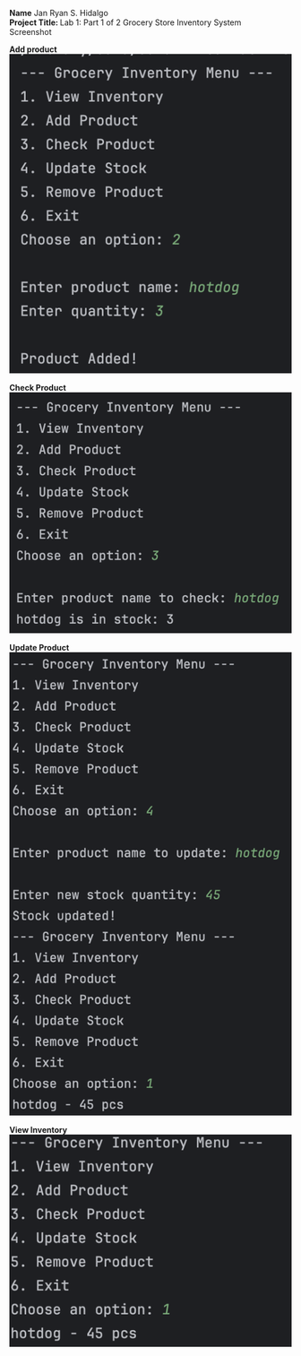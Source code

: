 <b>Name</b> Jan Ryan S. Hidalgo <br>
<b>Project Title: </b> Lab 1: Part 1 of 2 Grocery Store Inventory System <br/>
Screenshot <br>

<b> Add product </b> <br>
![addProduct.png](addProduct.png)

<b> Check Product </b> <br>
![checkProduct.png](checkProduct.png)

<b> Update Product </b> <br>
![updateProduct.png](updateProduct.png)

<b> View Inventory </b> <br>
![viewInventory.png](viewInventory.png)


